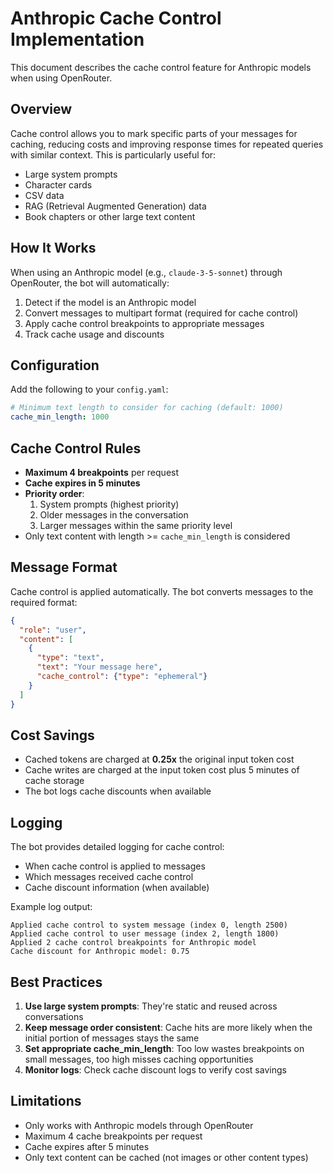 # Anthropic Cache Control Implementation

This document describes the cache control feature for Anthropic models when using OpenRouter.

## Overview

Cache control allows you to mark specific parts of your messages for caching, reducing costs and improving response times for repeated queries with similar context. This is particularly useful for:

- Large system prompts
- Character cards
- CSV data
- RAG (Retrieval Augmented Generation) data
- Book chapters or other large text content

## How It Works

When using an Anthropic model (e.g., `claude-3-5-sonnet`) through OpenRouter, the bot will automatically:

1. Detect if the model is an Anthropic model
2. Convert messages to multipart format (required for cache control)
3. Apply cache control breakpoints to appropriate messages
4. Track cache usage and discounts

## Configuration

Add the following to your `config.yaml`:

```yaml
# Minimum text length to consider for caching (default: 1000)
cache_min_length: 1000
```

## Cache Control Rules

- **Maximum 4 breakpoints** per request
- **Cache expires in 5 minutes**
- **Priority order**:
  1. System prompts (highest priority)
  2. Older messages in the conversation
  3. Larger messages within the same priority level
- Only text content with length >= `cache_min_length` is considered

## Message Format

Cache control is applied automatically. The bot converts messages to the required format:

```json
{
  "role": "user",
  "content": [
    {
      "type": "text",
      "text": "Your message here",
      "cache_control": {"type": "ephemeral"}
    }
  ]
}
```

## Cost Savings

- Cached tokens are charged at **0.25x** the original input token cost
- Cache writes are charged at the input token cost plus 5 minutes of cache storage
- The bot logs cache discounts when available

## Logging

The bot provides detailed logging for cache control:

- When cache control is applied to messages
- Which messages received cache control
- Cache discount information (when available)

Example log output:
```
Applied cache control to system message (index 0, length 2500)
Applied cache control to user message (index 2, length 1800)
Applied 2 cache control breakpoints for Anthropic model
Cache discount for Anthropic model: 0.75
```

## Best Practices

1. **Use large system prompts**: They're static and reused across conversations
2. **Keep message order consistent**: Cache hits are more likely when the initial portion of messages stays the same
3. **Set appropriate cache_min_length**: Too low wastes breakpoints on small messages, too high misses caching opportunities
4. **Monitor logs**: Check cache discount logs to verify cost savings

## Limitations

- Only works with Anthropic models through OpenRouter
- Maximum 4 cache breakpoints per request
- Cache expires after 5 minutes
- Only text content can be cached (not images or other content types)